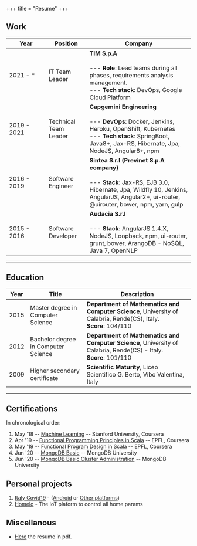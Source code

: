 +++
title = "Resume"
+++

## Work

Year<div style="width:90px"></div> | Position | Company
-----|-------|--------
2021 - * | IT Team Leader  | **TIM S.p.A** <br/><br/>  --- **Role**: Lead teams during all phases, requirements analysis management. <br/> --- **Tech stack**: DevOps, Google Cloud Platform 
2019 - 2021 | Technical Team Leader  | **Capgemini Engineering** <br/><br/> --- **DevOps**: Docker, Jenkins, Heroku, OpenShift, Kubernetes <br/> --- **Tech stack**: SpringBoot, Java8+, Jax-RS, Hibernate, Jpa, NodeJS, Angular8+, npm
2016 - 2019 | Software Engineer | **Sintea S.r.l (Previnet S.p.A company)** <br/><br/> --- **Stack**: Jax-RS, EJB 3.0, Hibernate, Jpa, Wildfly 10, Jenkins, AngularJS, Angular2+, ui-router, @uirouter, bower, npm, yarn, gulp
2015 - 2016 | Software Developer | **Audacia S.r.l** <br/><br/> --- **Stack**: AngularJS 1.4.X, NodeJS, Loopback, npm, ui-router, grunt, bower, ArangoDB - NoSQL, Java 7, OpenNLP


---

## Education

Year | Title | Description
-----|-------|--------
2015 | Master degree in Computer Science  | **Department of Mathematics and Computer Science**, University of Calabria, Rende(CS), Italy. <br/>**Score**: 104/110
2012 | Bachelor degree in Computer Science | **Department of Mathematics and Computer Science**, University of Calabria, Rende(CS) - Italy. <br/> **Score**: 101/110
2009 | Higher secondary certificate | **Scientific Maturity**, Liceo Scientifico G. Berto, Vibo Valentina, Italy

---

## Certifications 

In chronological order:
1. May '18 -- [Machine Learning](https://www.coursera.org/account/accomplishments/verify/9PBTUP3QG2AG) -- Stanford University, Coursera 
2. Apr '19 -- [Functional Programming Principles in Scala](https://www.coursera.org/account/accomplishments/verify/LS7WXPYGKSZX) -- EPFL, Coursera 
3. May '19 -- [Functional Program Design in Scala](https://www.coursera.org/account/accomplishments/verify/GTUWGVELYJPR) -- EPFL, Coursera 
4. Jun '20 -- [MongoDB Basic](https://university.mongodb.com/course_completion/743d1250-82c2-4678-8a34-153707e6a597?utm_source=copy&utm_medium=social&utm_campaign=university_social_sharing) -- MongoDB University 
5. Jun '20 -- [MongoDB Basic Cluster Administration](https://university.mongodb.com/course_completion/2cab5a12-50d6-440e-ac46-13f566731d32?utm_source=copy&utm_medium=social&utm_campaign=university_social_sharing) -- MongoDB University 

## Personal projects

1. [Italy Covid19](https://github.com/users/carmelolg/projects/2) - ([Android](https://drive.google.com/file/d/1WCq0tsjxC3-R9Kto39po3QZjoTwB_JLX/view?usp=sharing) or [Other platforms](https://italy-covid19.herokuapp.com/))
2. [Homelo](https://github.com/users/carmelolg/projects/1) - The IoT plaform to control all home params 

## Miscellanous

- [Here](https://carmelolg.github.io/cv/cv.pdf) the resume in pdf.
